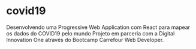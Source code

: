 # covid19
Desenvolvendo uma Progressive Web Application com React para mapear os dados do COVID19 pelo mundo
Projeto em parceria com a Digital Innovation One através do Bootcamp Carrefour Web Developer.
